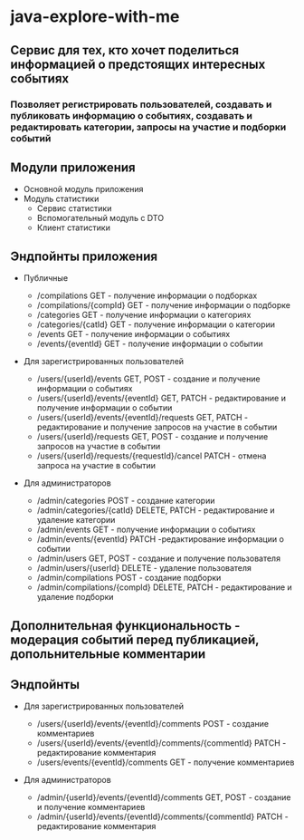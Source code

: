 # java-explore-with-me
## Сервис для тех, кто хочет поделиться информацией о предстоящих интересных событиях
### Позволяет регистрировать пользователей, создавать и публиковать информацию о событиях, создавать и редактировать категории, запросы на участие и подборки событий

## Модули приложения
- Основной модуль приложения
- Модуль статистики
  - Сервис статистики
  - Вспомогательный модуль с DTO
  - Клиент статистики

## Эндпойнты приложения
- Публичные
  - /compilations GET - получение информации о подборках
  - /compilations/{compId} GET - получение информации о подборке
  - /categories GET - получение информации о категориях
  - /categories/{catId} GET - получение информации о категории
  - /events GET - получение информации о событиях
  - /events/{eventId} GET - получение информации о событии
    
 - Для зарегистрированных пользователей
   - /users/{userId}/events GET, POST - создание и получение информации о событиях
   - /users/{userId}/events/{eventId} GET, PATCH - редактирование и получение информации о событии
   - /users/{userId}/events/{eventId}/requests GET, PATCH - редактирование и получение запросов на участие в событии
   - /users/{userId}/requests GET, POST - создание и получение запросов на участие в событии
   - /users/{userId}/requests/{requestId}/cancel PATCH - отмена запроса на участие в событии
  
 - Для администраторов
   - /admin/categories POST - создание категории
   - /admin/categories/{catId} DELETE, PATCH - редактирование и удаление категории
   - /admin/events GET - получение информации о событиях
   - /admin/events/{eventId} PATCH -редактирование информации о событии
   - /admin/users GET, POST - создание и получение пользователя
   - /admin/users/{userId} DELETE - удаление пользователя
   - /admin/compilations POST - создание подборки
   - /admin/compilations/{compId} DELETE, PATCH - редактирование и удаление подборки
  
## Дополнительная функциональность - модерация событий перед публикацией, допольнительные комментарии
## Эндпойнты

 - Для зарегистрированных пользователей
   - /users/{userId}/events/{eventId}/comments POST - создание комментариев
   - /users/{userId}/events/{eventId}/comments/{commentId} PATCH - редактирование комментария
   - /users/events/{eventId}/comments GET - получение комментариев

 - Для администраторов
   - /admin/{userId}/events/{eventId}/comments GET, POST - создание и получение комментариев
   - /admin/{userId}/events/{eventId}/comments/{commentId} PATCH - редактирование комментария

